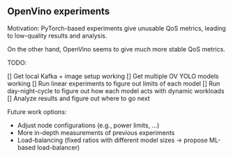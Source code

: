 ## OpenVino experiments

Motivation: PyTorch-based experiments give unusable QoS metrics, leading to low-quality results and analysis.

On the other hand, OpenVino seems to give much more stable QoS metrics.

TODO: 

[] Get local Kafka + image setup working
[] Get multiple OV YOLO models working
[] Run linear experiments to figure out limits of each model
[] Run day-night-cycle to figure out how each model acts with dynamic workloads
[] Analyze results and figure out where to go next


Future work options:
- Adjust node configurations (e.g., power limits, ...)
- More in-depth measurements of previous experiments
- Load-balancing (fixed ratios with different model sizes -> propose ML-based load-balancer)